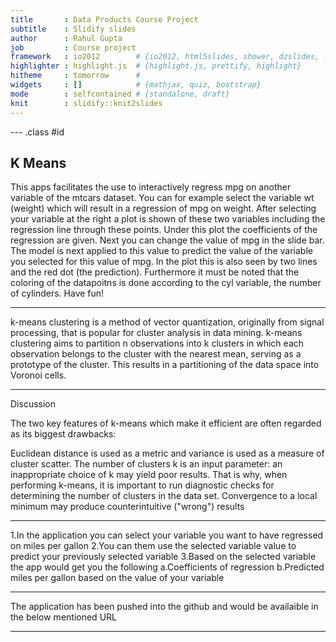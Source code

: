 ```yaml
---
title       : Data Products Course Project
subtitle    : Slidify slides
author      : Rahul Gupta
job         : Course project
framework   : io2012        # {io2012, html5slides, shower, dzslides, ...}
highlighter : highlight.js  # {highlight.js, prettify, highlight}
hitheme     : tomorrow      # 
widgets     : []            # {mathjax, quiz, bootstrap}
mode        : selfcontained # {standalone, draft}
knit        : slidify::knit2slides
---
```



--- .class #id 
## K Means 


This apps facilitates the use to interactively regress mpg on another 
variable of the mtcars dataset. You can for example select the variable
 wt (weight) which will result in a regression of mpg on weight. 
After selecting your variable at the right a plot is shown of these 
two variables including the regression line through these points.
 Under this plot the coefficients of the regression are given. 
Next you can change the value of mpg in the slide bar.
 The model is next applied to this value to predict the value of 
the variable you selected for this value of mpg. In the plot this is also
 seen by two lines and the red dot (the prediction). Furthermore it 
must be noted that the coloring of the datapoitns is done according
 to the cyl variable, the number of cylinders. Have fun!

---

k-means clustering is a method of vector quantization, originally from 
signal processing, that is popular for cluster analysis in data mining.
 k-means clustering aims to partition n observations into k clusters
 in which each observation belongs to the cluster with the nearest mean,
 serving as a prototype of the cluster. This results in a partitioning 
of the data space into Voronoi cells.

---

Discussion

The two key features of k-means which make it efficient are 
often regarded as its biggest drawbacks:

Euclidean distance is used as a metric and variance is used as a measure
 of cluster scatter.
The number of clusters k is an input parameter: an inappropriate choice of 
k may yield poor results. That is why, when performing k-means,
 it is important to run diagnostic checks for determining the
 number of clusters in the data set.
Convergence to a local minimum may produce counterintuitive ("wrong")
 results

---

1.In the application you can select your variable you want to have
 regressed on miles per gallon
2.You can them use the selected variable value to predict your 
previously selected variable
3.Based on the selected variable the app would get you the following 
a.Coefficients of regression
b.Predicted miles per gallon based on the value of your variable

---


The application has been pushed into the github and would be 
availaible in the below mentioned URL

---



